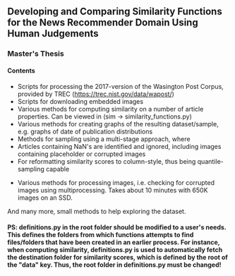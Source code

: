 ## Developing and Comparing Similarity Functions for the News Recommender Domain Using Human Judgements
### Master's Thesis
#### Contents
* Scripts for processing the 2017-version of the Wasington Post Corpus, provided by TREC (https://trec.nist.gov/data/wapost/)
* Scripts for downloading embedded images
* Various methods for computing similarity on a number of article properties. Can be viewed in (sim -> similarity_functions.py)
* Various methods for creating graphs of the resulting dataset/sample, e.g. graphs of date of publication distributions
* Methods for sampling using a multi-stage approach, where
 * Articles containing NaN's are identified and ignored, including images containing placeholder or corrupted images
 * For reformatting similarity scores to column-style, thus being quantile-sampling capable
- Various methods for processing images, i.e. checking for corrupted images using multiprocessing. Takes about 10 minutes with 650K images on an SSD.

And many more, small methods to help exploring the dataset.

#### PS: definitions.py in the root folder should be modified to a user's needs. This defines the folders from which functions attempts to find files/folders that have been created in an earlier process. For instance, when computing similarity, definitions.py is used to automatically fetch the destination folder for similarity scores, which is defined by the root of the "data" key. Thus, the root folder in definitions.py must be changed!
